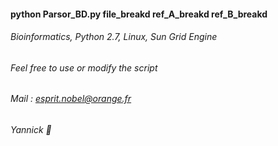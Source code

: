 #### python Parsor_BD.py file_breakd ref_A_breakd ref_B_breakd
###### Bioinformatics, Python 2.7, Linux, Sun Grid Engine
###### Feel free to use or modify the script
###### Mail : esprit.nobel@orange.fr
###### Yannick :frog:
